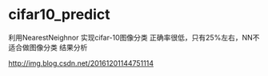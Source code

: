 # cifar10_predict
利用NearestNeighnor 实现cifar-10图像分类
正确率很低，只有25%左右，NN不适合做图像分类
结果分析

http://img.blog.csdn.net/20161201144751114
